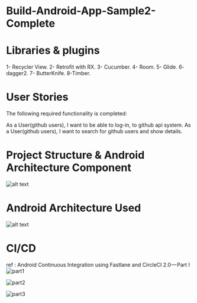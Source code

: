 # Build-Android-App-Sample2-Complete

# Libraries & plugins 
1- Recycler View.
2- Retrofit with RX.
3- Cucumber.
4- Room.
5- Glide.
6- dagger2.
7- ButterKnife.
8-Timber.


# User Stories
The following required functionality is completed:

As a User(github users), I want to be able to log-in, to github api system.
As a User(github users), I want to search for github users and show details.

# Project Structure & Android Architecture Component 

![alt text](https://lh3.googleusercontent.com/448GJaaHulROh3-F6PhE5epW1bY1dqIml2LYjGf40fY1KIhaehc33cM_GgqeTseQ4kZ97FieytVmNnP7iO-QNkUd6t0wVXCoI_jTNJuLcLMuTCQPfhfsUXu9qqwi36QsqtteXeimq-ojZYAr87K4KbucuRVOQTV6l1C_ak5r-9HulDXjAGvmn0junOw9OFD1YB-OjM8409HqEvYFakYns_5e5P3LatQq-ION5wlp-Fif7TwED_PMZ0LMv-kb5pRHy8fRtTzF4CG_PxgHee1IrD-6ToqmII_x3y4ItJ9ha6FjwLL9n2IHa5wICpDph4ZoI8Pv4X3eKRQ5_Ze6UlZYcuS9TD12biZ2buJtS_RoBTVyIhlSGzRs5cpsjv-hjvMqAAUV0zQz4UjcTxMRzvSKEQyub2JyDbGpDuLa5FWQ4vTTqh8nwJpVk-iiKcxMvMBxF9A61CoHtOgxjtKd9k4jdUft7yrpD0xu4aaxI-CgCSFtA7bdmMhBt16n1-Ky78utnWjeXX3iAvdHUcf-rApC3Mw-rruJO9giY_KYhe7MohX7fTiBy_xd0mcjqIJo6sLdsoZj_8eFUO6f-bca2FtV_NZvy2AzY2kgVtPNNcO2X1ZZQASWFI-kzjNeISzp3Nru-Dyr-zR7UVxHaCMbIgNzrwUtj7hWcA=w642-h277-no)


# Android Architecture Used

![alt text](https://lh3.googleusercontent.com/onBxRZTXjOB_UdLG7Q8dOTMzcztxkBKLAhnVpORO8Id6H-zmblWnbDjpU4sbXCh7Qu3YqgMUfAHF_547jFx8k7vJbhpCJn3Coj5ONzCFLlIryIiDu36UY-U38zF4BwNgygQJZHjv2KLpNCtiRLbEshdqADnaJiJKWtU9skokRnAQOZhXlqZwkxhAbmROGaD8XUO4S9q5KhvTh4WNjKw-WfThZmtF91NmbVYhJunBZUq6b2q9UjGsaRD23Yw27D1VTLgV-ih-lKLIuqvPpduPSSc0ZDIvZGAOah_nPSvos3q2KYYoDHzxHiQ0zlf2jWDCvCr8MNvwmM8U-F7SOosy8jFJImalbaX6vU1KHDzEmzdKb64mKo4huu6Q20FlXgZ-sSiWMe5k2gwjo8CQk06sVff6INM68y6BhxKNty3wElRwjH3Sn6mp8C-JuR6vmXSp0sqZJaq8pBKoOoiPW0MYFMyTRBQG3TjdCV_B5OqnbeLhYaZAzoKI4WI954HDK1ejhoaHHJm0SCRtrfzn1BNaJMFnMVX5_IOhs5SLprTsrzHpKhFlIrcGzKwWvFtV6wAzj3DH3GRel-HPKHToCzFBBYomjN06Rg8-ac4zzwCX7P93q46t5c3NfIg27IBp-7oyDCXwlAhAFGMw7p_0nPpBUEzAFDHsNg=w960-h720-no)


# CI/CD
ref : Android Continuous Integration using Fastlane and CircleCI 2.0 — Part I
![part1](https://medium.com/pink-room-club/android-continuous-integration-using-fastlane-and-circleci-2-0-part-i-7204e2e7b8b)

![part2](https://medium.com/pink-room-club/android-continuous-integration-using-fastlane-and-circleci-2-0-part-ii-7f8dd7265659)


![part3](https://medium.com/pink-room-club/android-continuous-integration-using-fastlane-and-circleci-2-0-part-iii-ccdf5b83d8f5)



